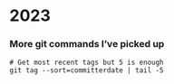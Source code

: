 # 2023

### More git commands I’ve picked up

```
# Get most recent tags but 5 is enough
git tag --sort=committerdate | tail -5
```
